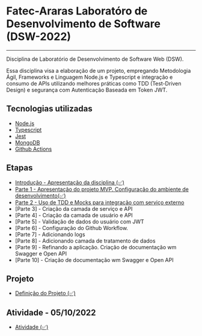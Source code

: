 # Fatec-Araras Laboratóro de Desenvolvimento de Software (DSW-2022)
-----
Disciplina de Laboratório de Desenvolvimento de Software Web (DSW).

Essa disciplina visa a elaboração de um projeto, empregando Metodologia Ágil, Frameworks e Linguagem Node.js e Typescript e integração e consumo de APIs utilizando melhores práticas como TDD (Test-Driven Design) e segurança com Autenticação Baseada em Token JWT.


## Tecnologias utilizadas
- [Node.js](https://nodejs.org/)
- [Typescript](https://www.typescriptlang.org/)
- [Jest](https://jestjs.io/)
- [MongoDB](https://wwww.mongodb.com/)
- [Github Actions](https://github.com/features/actions)

## Etapas
- [Introdução - Apresentação da disciplina (✅)](https://github.com/aceiro/fatec-dsw-2022/tree/aula02.done.step1/docs/aula-01-Fatec_Araras.pdf)
- [Parte 1 - Apresentação do projeto MVP. Configuração do ambiente de desenvolvimento(✅)](https://github.com/aceiro/fatec-dsw-2022/tree/aula02.done.step1/docs/aula-1.md)
- [Parte 2 - Uso de TDD e Mocks para integração com serviço externo](https://github.com/aceiro/fatec-dsw-2022/tree/aula02.done.step1/docs/aula-2.md)
- [Parte 3] - Criação da camada de serviço e API
- [Parte 4] - Criação da camada de usuário e API
- [Parte 5] - Validação de dados do usuário com JWT
- [Parte 6] - Configuração do Github Workflow.
- [Parte 7] - Adicionando logs
- [Parte 8] - Adicionando camada de tratamento de dados
- [Parte 9] - Refinando a aplicação. Criação de documentação wm Swagger e Open API
- [Parte 10] - Criação de documentação wm Swagger e Open API

## Projeto
- [Definição do Projeto (✅)](https://github.com/aceiro/fatec-dsw-2022/tree/docs/docs) 

## Atividade - 05/10/2022
- [Atividade (✅)](https://github.com/aceiro/fatec-dsw-2022/tree/docs/docs) 
